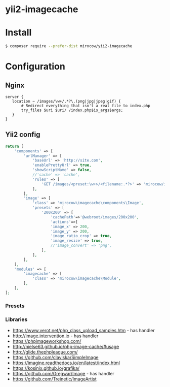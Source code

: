 # yii2-imagecache

# Install

```bash
$ composer require --prefer-dist mirocow/yii2-imagecache
```

# Configuration

## Nginx

```
server {
   location ~ /images/\w+/.*?\.(png|jpg|jpeg|gif) {
       # Redirect everything that isn't a real file to index.php
       try_files $uri $uri/ /index.php$is_args$args;
   }
}
```

## Yii2 config

```php
return [
    'components' => [
        'urlManager' => [
            'baseUrl' => 'http://site.com',
            'enablePrettyUrl' => true,
            'showScriptName' => false,
            //'cache' => 'cache',
            'rules' => [
                'GET /images/<preset:\w+>/<filename:.*?>' => 'mirocow/imagecache',
            ],
        ],
        'image' => [
            'class' => 'mirocow\imagecache\components\Image',
            'presets' => [
		        '200x200' => [
		            'cachePath'=>'@webroot/images/200x200',
		            'actions'=>[
	                'image_x' => 200,
	                'image_y' => 200,
	                'image_ratio_crop' => true,
	                'image_resize' => true,
	                //'image_convert' => 'png',
	            ],
            ],
        ],
    ],
    'modules' => [
        'imagecache' => [
            'class' => 'mirocow\imagecache\Module',
        ],
    ],
];
```

### Presets

### Libraries

* https://www.verot.net/php_class_upload_samples.htm - has handler
* http://image.intervention.io - has handler
* https://phpimageworkshop.com/
* http://nielse63.github.io/php-image-cache/#usage
* http://glide.thephpleague.com/
* https://github.com/claviska/SimpleImage
* https://imagine.readthedocs.io/en/latest/index.html
* https://kosinix.github.io/grafika/
* https://github.com/Gregwar/Image - has handler
* https://github.com/Treinetic/ImageArtist
